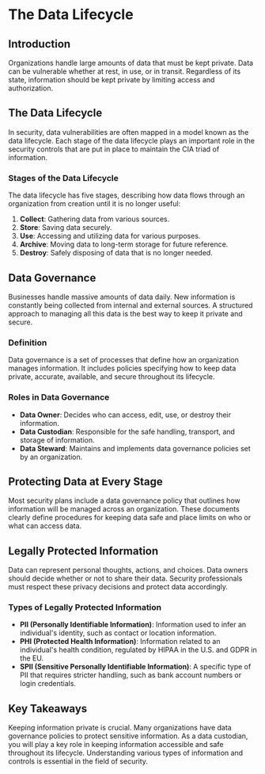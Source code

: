 # The Data Lifecycle

## Introduction
Organizations handle large amounts of data that must be kept private. Data can be vulnerable whether at rest, in use, or in transit. Regardless of its state, information should be kept private by limiting access and authorization.

## The Data Lifecycle
In security, data vulnerabilities are often mapped in a model known as the data lifecycle. Each stage of the data lifecycle plays an important role in the security controls that are put in place to maintain the CIA triad of information.

### Stages of the Data Lifecycle
The data lifecycle has five stages, describing how data flows through an organization from creation until it is no longer useful:
1. **Collect**: Gathering data from various sources.
2. **Store**: Saving data securely.
3. **Use**: Accessing and utilizing data for various purposes.
4. **Archive**: Moving data to long-term storage for future reference.
5. **Destroy**: Safely disposing of data that is no longer needed.

## Data Governance
Businesses handle massive amounts of data daily. New information is constantly being collected from internal and external sources. A structured approach to managing all this data is the best way to keep it private and secure.

### Definition
Data governance is a set of processes that define how an organization manages information. It includes policies specifying how to keep data private, accurate, available, and secure throughout its lifecycle.

### Roles in Data Governance
- **Data Owner**: Decides who can access, edit, use, or destroy their information.
- **Data Custodian**: Responsible for the safe handling, transport, and storage of information.
- **Data Steward**: Maintains and implements data governance policies set by an organization.

## Protecting Data at Every Stage
Most security plans include a data governance policy that outlines how information will be managed across an organization. These documents clearly define procedures for keeping data safe and place limits on who or what can access data. 

## Legally Protected Information
Data can represent personal thoughts, actions, and choices. Data owners should decide whether or not to share their data. Security professionals must respect these privacy decisions and protect data accordingly.

### Types of Legally Protected Information
- **PII (Personally Identifiable Information)**: Information used to infer an individual's identity, such as contact or location information.
- **PHI (Protected Health Information)**: Information related to an individual's health condition, regulated by HIPAA in the U.S. and GDPR in the EU.
- **SPII (Sensitive Personally Identifiable Information)**: A specific type of PII that requires stricter handling, such as bank account numbers or login credentials.

## Key Takeaways
Keeping information private is crucial. Many organizations have data governance policies to protect sensitive information. As a data custodian, you will play a key role in keeping information accessible and safe throughout its lifecycle. Understanding various types of information and controls is essential in the field of security.